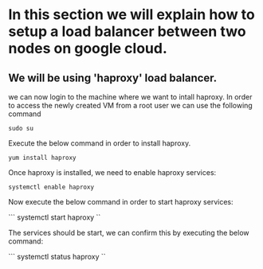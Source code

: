 # In this section we will explain how to setup a load balancer between two nodes on google cloud.

## We will be using 'haproxy' load balancer.

we can now login to the machine where we want to intall haproxy. In order to access the newly created VM from a root user we can use the following command

``` sudo su ```

Execute the below command in order to install haproxy.

``` yum install haproxy ```

Once haproxy is installed, we need to enable haproxy services:

``` systemctl enable haproxy ```

Now execute the below command in order to start haproxy services:

``` systemctl start haproxy ``

The services should be start, we can confirm this by executing the below command: 

``` systemctl status haproxy ``
